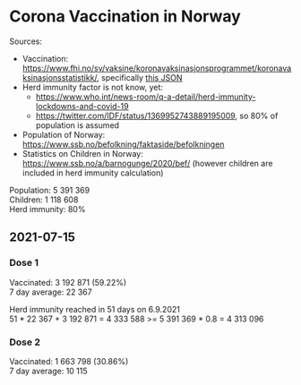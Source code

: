 # Corona Vaccination in Norway

Sources:

- Vaccination: <https://www.fhi.no/sv/vaksine/koronavaksinasjonsprogrammet/koronavaksinasjonsstatistikk/>, specifically [this JSON](https://www.fhi.no/api/chartdata/api/99119)
- Herd immunity factor is not know, yet:
  - <https://www.who.int/news-room/q-a-detail/herd-immunity-lockdowns-and-covid-19>
  - <https://twitter.com/IDF/status/1369952743889195009>, so 80% of population is assumed
- Population of Norway: <https://www.ssb.no/befolkning/faktaside/befolkningen>
- Statistics on Children in Norway: https://www.ssb.no/a/barnogunge/2020/bef/ (however children are included in herd immunity calculation)

Population: 5 391 369  
Children: 1 118 608  
Herd immunity: 80%  

## 2021-07-15

### Dose 1

Vaccinated: 3 192 871 (59.22%)  
7 day average: 22 367

Herd immunity reached in 51 days on 6.9.2021  
51 * 22 367 + 3 192 871 = 4 333 588 >= 5 391 369 * 0.8 = 4 313 096

### Dose 2

Vaccinated: 1 663 798 (30.86%)  
7 day average: 10 115

